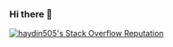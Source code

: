 ### Hi there 👋

[![haydin505's Stack Overflow Reputation](https://img.shields.io/stackexchange/stackoverflow/r/13899808?color=orange&label=reputation&logo=stackoverflow&style=for-the-badge)](https://stackoverflow.com/users/13899808 "haydin505's Stack Overflow Reputation")

<!--
**haydin505/haydin505** is a ✨ _special_ ✨ repository because its `README.md` (this file) appears on your GitHub profile.

Here are some ideas to get you started:

- 🔭 I’m currently working on ...
- 🌱 I’m currently learning ...
- 👯 I’m looking to collaborate on ...
- 🤔 I’m looking for help with ...
- 💬 Ask me about ...
- 📫 How to reach me: ...
- 😄 Pronouns: ...
- ⚡ Fun fact: ...
-->
